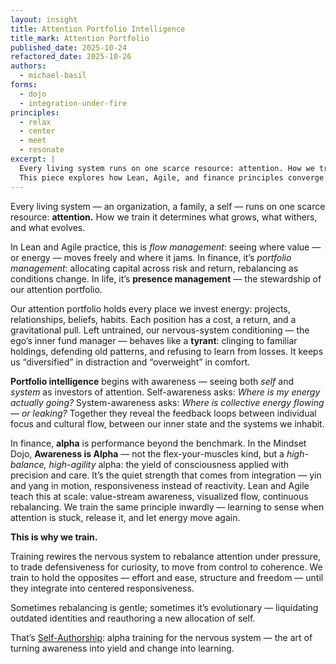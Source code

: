 ```yaml
---
layout: insight
title: Attention Portfolio Intelligence
title_mark: Attention Portfolio
published_date: 2025-10-24
refactored_date: 2025-10-26
authors:
  - michael-basil
forms: 
  - dojo
  - integration-under-fire
principles:
  - relax
  - center
  - meet
  - resonate
excerpt: |
  Every living system runs on one scarce resource: attention. How we train it determines what grows, what withers, and what evolves. 
  This piece explores how Lean, Agile, and finance principles converge in the art of managing the attention portfolio — and how awareness itself becomes alpha.
---
```


Every living system — an organization, a family, a self — runs on one scarce resource: **attention.**  How we train it determines what grows, what withers, and what evolves.  

In Lean and Agile practice, this is *flow management*: seeing where value — or energy — moves freely and where it jams.  In finance, it’s *portfolio management*: allocating capital across risk and return, rebalancing as conditions change.  In life, it’s **presence management** — the stewardship of our attention portfolio.  

Our attention portfolio holds every place we invest energy: projects, relationships, beliefs, habits. Each position has a cost, a return, and a gravitational pull.  Left untrained, our nervous-system conditioning — the ego’s inner fund manager — behaves like a **tyrant**: clinging to familiar holdings, defending old patterns, and refusing to learn from losses.  It keeps us “diversified” in distraction and “overweight” in comfort.  

**Portfolio intelligence** begins with awareness — seeing both *self* and *system* as investors of attention.  Self-awareness asks: *Where is my energy actually going?*  System-awareness asks: *Where is collective energy flowing — or leaking?*  Together they reveal the feedback loops between individual focus and cultural flow, between our inner state and the systems we inhabit.  

In finance, **alpha** is performance beyond the benchmark.  In the Mindset Dojo, **Awareness is Alpha** — not the flex-your-muscles kind, but a *high-balance, high-agility* alpha: the yield of consciousness applied with precision and care.  It’s the quiet strength that comes from integration — yin and yang in motion, responsiveness instead of reactivity.  Lean and Agile teach this at scale: value-stream awareness, visualized flow, continuous rebalancing.  We train the same principle inwardly — learning to sense when attention is stuck, release it, and let energy move again.  

**This is why we train.**  

Training rewires the nervous system to rebalance attention under pressure, to trade defensiveness for curiosity, to move from control to coherence.  We train to hold the opposites — effort and ease, structure and freedom — until they integrate into centered responsiveness.  

Sometimes rebalancing is gentle; sometimes it’s evolutionary — liquidating outdated identities and reauthoring a new allocation of self.  

That’s [Self-Authorship](../technology-of-self-authorship/): alpha training for the nervous system — the art of turning awareness into yield and change into learning.
